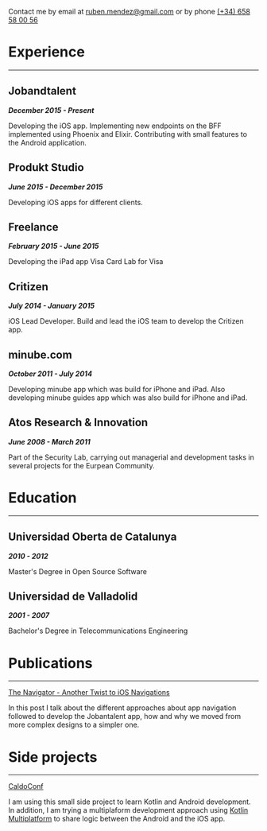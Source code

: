 Contact me by email at [ruben.mendez@gmail.com](mailto:ruben.mendez@gmail.com) or by phone [(+34) 658 58 00 56](tel:+34658580056)

# Experience

---

## Jobandtalent

_**December 2015 - Present**_

Developing the iOS app.
Implementing new endpoints on the BFF implemented using Phoenix and Elixir.
Contributing with small features to the Android application.

## Produkt Studio

_**June 2015 - December 2015**_

Developing iOS apps for different clients.

## Freelance

_**February 2015 - June 2015**_

Developing the iPad app Visa Card Lab for Visa

## Critizen

_**July 2014 - January 2015**_

iOS Lead Developer. Build and lead the iOS team to develop the Critizen app.

## minube.com

_**October 2011 - July 2014**_

Developing minube app which was build for iPhone and iPad. Also developing minube guides app which was also build for iPhone and iPad.

## Atos Research & Innovation

_**June 2008 - March 2011**_

Part of the Security Lab, carrying out managerial and development tasks in several projects for the Eurpean Community.

# Education

---

## Universidad Oberta de Catalunya

_**2010 - 2012**_

Master's Degree in Open Source Software

## Universidad de Valladolid

_**2001 - 2007**_

Bachelor's Degree in Telecommunications Engineering

# Publications

---

[The Navigator - Another Twist to iOS Navigations](https://jobandtalent.engineering/the-navigator-420b24fc57da?source=friends_link&sk=a0dbbedd3f087f0750a3cdc072e679d3)

In this post I talk about the different approaches about app navigation followed to develop the Jobantalent app, how and why we moved from more complex designs to a simpler one.

# Side projects

---

[CaldoConf](https://github.com/caldofran/caldoconf-mobile)

I am using this small side project to learn Kotlin and Android development. In addition, I am trying a multiplaform development approach using [Kotlin Multiplatform](https://kotlinlang.org/lp/mobile/) to share logic between the Android and the iOS app.
